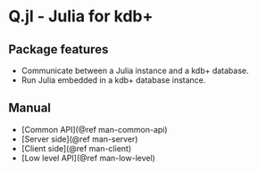 # Q.jl - Julia for kdb+

## Package features

 - Communicate between a Julia instance and a kdb+ database.
 - Run Julia embedded in a kdb+ database instance.

## Manual

   * [Common API](@ref man-common-api)
   * [Server side](@ref man-server)
   * [Client side](@ref man-client)
   * [Low level API](@ref man-low-level)
